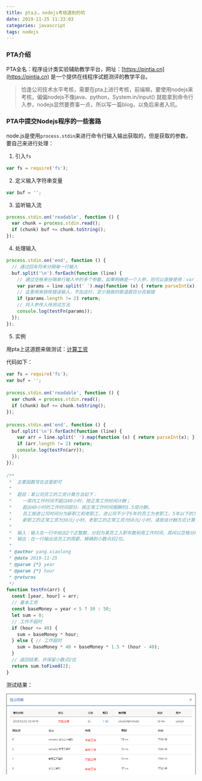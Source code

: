 ```yaml
---
title: pta上，nodejs考核遇到的坑
date: 2019-11-25 11:33:03
categories: javascript
tags: nodejs
---
```


### PTA介绍

PTA全名：程序设计类实验辅助教学平台，网址：[https://pintia.cn](https://pintia.cn) 是一个提供在线程序试题测评的教学平台。

> 恰逢公司技术水平考核，需要在pta上进行考核，前端嘛，要使用nodejs来考核，偏偏nodejs不像java、python，System.in/input() 就能拿到命令行入参，nodejs显然要费事一点，所以写一篇blog，以免后来者入坑。

### PTA中提交Nodejs程序的一些套路

node.js是使用`process.stdin`来进行命令行输入输出获取的，但是获取的参数，要自己来进行处理：

1. 引入`fs`

```javascript
var fs = require('fs');
```

2. 定义输入字符串变量

```javascript
var buf = '';
```

3. 监听输入流

```javascript
process.stdin.on('readable', function () {
  var chunk = process.stdin.read();
  if (chunk) buf += chunk.toString();
});
```

4. 处理输入

```javascript
process.stdin.on('end', function () {
  // 通过回车符来分隔每一行输入
  buf.split('\n').forEach(function (line) {
    // 通过空格来分隔单行输入中的多个参数，如果明确是一个入参，则可以直接使用：var param = parseInt(line);
    var params = line.split(' ').map(function (x) { return parseInt(x); });
    // 这里用来排除错误输入，不加这行，至少我做的那道题百分百报错
    if (params.length != 2) return;
    // 将入参传入待测试方法
    console.log(testFn(params));
  });
});
```

5. 实例

用pta上这道题来做测试：[计算工资](https://pintia.cn/problem-sets/14/problems/790)

代码如下：

```javascript
var fs = require('fs');
var buf = '';

process.stdin.on('readable', function () {
  var chunk = process.stdin.read();
  if (chunk) buf += chunk.toString();
});

process.stdin.on('end', function () {
  buf.split('\n').forEach(function (line) {
    var arr = line.split(' ').map(function (x) { return parseInt(x); });
    if (arr.length != 2) return;
    console.log(testFn(arr));
  });
});

/**
 *  主要函数写在这里即可
 * 
 *  题目：某公司员工的工资计算方法如下：
 *    一周内工作时间不超过40小时，按正常工作时间计酬；
 *    超出40小时的工作时间部分，按正常工作时间报酬的1.5倍计酬。
 *    员工按进公司时间分为新职工和老职工，进公司不少于5年的员工为老职工，5年以下的为新职工。
 *    新职工的正常工资为30元/小时，老职工的正常工资为50元/小时。请按该计酬方式计算员工的工资。
 *
 *  输入：输入在一行中给出2个正整数，分别为某员工入职年数和周工作时间，其间以空格分隔。
 *  输出：在一行输出该员工的周薪，精确到小数点后2位。
 * 
 * @author yang.xiaolong
 * @date 2019-11-25
 * @param {*} year
 * @param {*} hour
 * @returns
 */
function testFn(arr) {
  const [year, hour] = arr;
  // 基本工资
  const baseMoney = year < 5 ? 30 : 50;
  let sum = 0;
  // 工作不超时
  if (hour <= 40) {
    sum = baseMoney * hour;
  } else { // 工作超时
    sum = baseMoney * 40 + baseMoney * 1.5 * (hour - 40);
  }
  // 返回结果，并保留小数点2位
  return sum.toFixed(2);
}
```

测试结果：

![](/images/other/2019-11-25-pta-nodejs-1.png)

